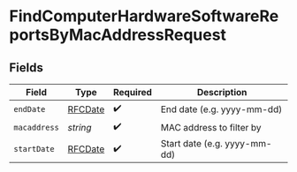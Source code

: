 # FindComputerHardwareSoftwareReportsByMacAddressRequest


## Fields

| Field                             | Type                              | Required                          | Description                       |
| --------------------------------- | --------------------------------- | --------------------------------- | --------------------------------- |
| `endDate`                         | [RFCDate](../../types/rfcdate.md) | :heavy_check_mark:                | End date (e.g. yyyy-mm-dd)        |
| `macaddress`                      | *string*                          | :heavy_check_mark:                | MAC address to filter by          |
| `startDate`                       | [RFCDate](../../types/rfcdate.md) | :heavy_check_mark:                | Start date (e.g. yyyy-mm-dd)      |